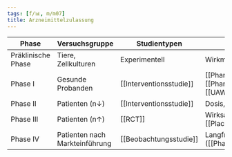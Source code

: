 ```yaml
---
tags: [f/📊, m/m07]
title: Arzneimittelzulassung
---
```


| Phase              | Versuchsgruppe                 | Studientypen            | Fragestellung                                          |
| ------------------ | ------------------------------ | ----------------------- | ------------------------------------------------------ |
| Präklinische Phase | Tiere, Zellkulturen            | Experimentell           | Wirkmechanismus, Toxizität                             |
| Phase I            | Gesunde Probanden              | [[Interventionsstudie]] | [[Pharmakokinetik]], [[Pharmakodynamik]], [[UAW]]      |
| Phase II           | Patienten (n↓)                 | [[Interventionsstudie]] | Dosis, [[UAW]]                                         |
| Phase III          | Patienten (n↑)                 | [[RCT]]                 | Wirksamkeitsnachweis ggü. [[Placebo]]/Standardtherapie |
| Phase IV           | Patienten nach Markteinführung | [[Beobachtungsstudie]]  | Langfristige/seltene [[UAW]] ([[Pharmakovigilanz]])                                                       |
